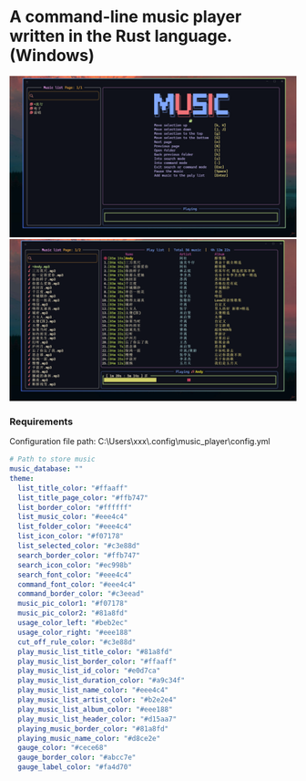 # A command-line music player written in the Rust language. (Windows)

![running](./screenshots/run.png)
![playing](./screenshots/playing.png)

### Requirements
Configuration file path: C:\Users\xxx\\.config\music_player\config.yml
```yml
# Path to store music
music_database: ""
theme:
  list_title_color: "#ffaaff"
  list_title_page_color: "#ffb747"
  list_border_color: "#ffffff"
  list_music_color: "#eee4c4"
  list_folder_color: "#eee4c4"
  list_icon_color: "#f07178"
  list_selected_color: "#c3e88d"
  search_border_color: "#ffb747"
  search_icon_color: "#ec998b"
  search_font_color: "#eee4c4"
  command_font_color: "#eee4c4"
  command_border_color: "#c3eead"
  music_pic_color1: "#f07178"
  music_pic_color2: "#81a8fd"
  usage_color_left: "#beb2ec"
  usage_color_right: "#eee188"
  cut_off_rule_color: "#c3e88d"
  play_music_list_title_color: "#81a8fd"
  play_music_list_border_color: "#ffaaff"
  play_music_list_id_color: "#e0d7ca"
  play_music_list_duration_color: "#a9c34f"
  play_music_list_name_color: "#eee4c4"
  play_music_list_artist_color: "#b2e2e4"
  play_music_list_album_color: "#eee188"
  play_music_list_header_color: "#d15aa7"
  playing_music_border_color: "#81a8fd"
  playing_music_name_color: "#d8ce2e"
  gauge_color: "#cece68"
  gauge_border_color: "#abcc7e"
  gauge_label_color: "#fa4d70"
```
